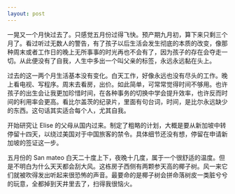 ```yaml
---
layout: post
---
```


一晃又一个月快过去了。只感觉五月份过得飞快。预产期九月初，算下来只剩三个月了。看过听过无数人的警告，有了孩子以后生活会发生彻底的本质的改变，像那种周末或者工作日的晚上无所事事的时光再也不会有了，因为孩子的存在会夺走一切。从此便没有了自我，人生中多出一个叫父亲的标签，永远永远黏在头上。

过去的这一两个月生活基本没有变化。白天工作，好像永远也没有尽头的工作。晚上看电视、写程序。周末去看房，出价。如此简单，可常常觉得时间不够用。也许孩子的出生会让我更加珍惜时间，在各种事务的切换中学会提升效率，也许反而时间的利用率会更高。看比尔盖茨的纪录片，里面有句台词，时间，是比尔永远缺少的东西。这句话其实适合每个人，尤其自我。

开始研究让 Elise 的父母从国内过来。制定了粗略的计划，大概是要从新加坡中转停留十四天，以绕过美国对于中国旅客的禁令。具体细节还没有想，停留在申请新加坡的签证这一步。

五月份的 San mateo 白天二十度上下，夜晚十几度，属于一个很舒适的温度。但是不明白为什么天天都会刮大风。这栋房子西侧有两颗参天高的椰子树。风一来它们就被吹得发出听起来很恐怖的声音。最要命的是椰子树会拼命落树皮一类脏兮兮的玩意，全都掉到天井里去了，扫得我很恼火。
